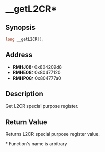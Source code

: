 # __getL2CR*



Synopsis
--------
```C++
long __getL2CR();
```



Address
-------
 * __RMHJ08:__ 0x804209d8
 * __RMHE08:__ 0x80477120
 * __RMHP08:__ 0x804777a0



Description
-----------
Get L2CR special purpose register.



Return Value
------------
Returns L2CR special purpose register value.



\* Function's name is arbitrary
